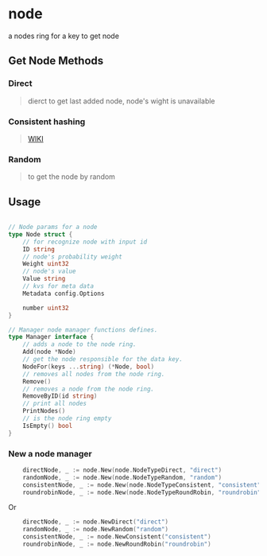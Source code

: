 # node

a nodes ring for a key to get node

## Get Node Methods

### Direct

> dierct to get last added node, node's wight is unavailable


### Consistent hashing

> [WIKI](https://en.wikipedia.org/wiki/Consistent_hashing)

### Random

> to get the node by random


## Usage

```go

// Node params for a node
type Node struct {
	// for recognize node with input id
	ID string
	// node's probability weight
	Weight uint32
	// node's value
	Value string
	// kvs for meta data
	Metadata config.Options

	number uint32
}

// Manager node manager functions defines.
type Manager interface {
	// adds a node to the node ring.
	Add(node *Node)
	// get the node responsible for the data key.
	NodeFor(keys ...string) (*Node, bool)
	// removes all nodes from the node ring.
	Remove()
	// removes a node from the node ring.
	RemoveByID(id string)
	// print all nodes
	PrintNodes()
	// is the node ring empty
	IsEmpty() bool
}
```

### New a node manager

```go
	directNode, _ := node.New(node.NodeTypeDirect, "direct")
	randomNode, _ := node.New(node.NodeTypeRandom, "random")
	consistentNode, _ := node.New(node.NodeTypeConsistent, "consistent")
	roundrobinNode, _ := node.New(node.NodeTypeRoundRobin, "roundrobin")
```

Or 

```go
	directNode, _ := node.NewDirect("direct")
	randomNode, _ := node.NewRandom("random")
	consistentNode, _ := node.NewConsistent("consistent")
	roundrobinNode, _ := node.NewRoundRobin("roundrobin")
```

